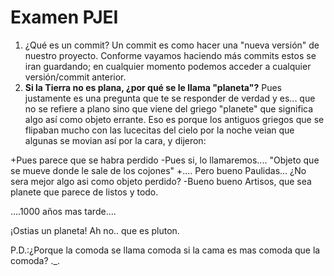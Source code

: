 # Examen PJEI

1. ¿Qué es un commit?
Un commit es como hacer una "nueva versión" de nuestro proyecto. Conforme vayamos haciendo más commits estos se iran guardando; en cualquier momento podemos acceder a cualquier versión/commit anterior.
2. **Si la Tierra no es plana, ¿por qué se le llama "planeta"?**
Pues justamente es una pregunta que te se responder de verdad y es... que no se refiere a plano sino que viene del griego "planete" que significa algo así como objeto errante. Eso es porque los antiguos griegos que se flipaban mucho con las lucecitas del cielo por la noche veian que algunas se movian así por la cara, y dijeron:

+Pues parece que se habra perdido
-Pues si, lo llamaremos.... "Objeto que se mueve donde le sale de los cojones"
+.... Pero bueno Paulidas... ¿No sera mejor algo asi como objeto perdido?
-Bueno bueno Artisos, que sea planete que parece de listos y todo.

....1000 años mas tarde....

¡Ostias un planeta! Ah no.. que es pluton.


P.D.:¿Porque la comoda se llama comoda si la cama es mas comoda que la comoda? ._.